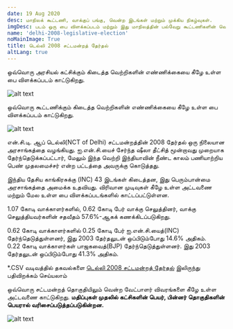 ```yaml
---
date: 19 Aug 2020
desc: மாநிலக் கூட்டணி, வாக்குப் பங்கு, வென்ற இடங்கள் மற்றும் முக்கிய நிகழ்வுகள்.
imgDesc: படம் ஒரு பை விளக்கப்படம் மற்றும் இது மாநிலத்தின் பல்வேறு கூட்டணிகளின் வெற்றிகளின் எண்ணிக்கையைக் காட்டுகிறது.
name: 'delhi-2008-legislative-election'
noMainImage: True
title: டெல்லி 2008 சட்டமன்றத் தேர்தல்
altLang: true
---
```

<div>
    <adsbygoogle />
</div>
<Adsense
          data-ad-client="ca-pub-3042269102042405"
          data-ad-slot="1234567890"
/>

ஒவ்வொரு அரசியல் கட்சிக்கும் கிடைத்த வெற்றிகளின் எண்ணிக்கையை கீழே உள்ள பை விளக்கப்படம் காட்டுகிறது.  

<img src="/politics/delhi-2008-legislative-election/dl-2008-election-1.png" alt="alt text" class="blogs_image">

ஒவ்வொரு கூட்டணிக்கும் கிடைத்த வெற்றிகளின் எண்ணிக்கையை கீழே உள்ள பை விளக்கப்படம் காட்டுகிறது.  

<img src="/politics/delhi-2008-legislative-election/dl-2008-election-2.png" alt="alt text" class="blogs_image">

என்.சி.டி. ஆப் டெல்லி(NCT of Delhi) சட்டமன்றத்தின் 2008 தேர்தல் ஒரு நிலையான அரசாங்கத்தை வழங்கியது. ஐ.என்.சி.யைச் சேர்ந்த ஷீலா தீட்சித் மூன்றாவது முறையாக தேர்ந்தெடுக்கப்பட்டார், மேலும் இந்த வெற்றி இந்தியாவின் நீண்ட காலம் பணியாற்றிய பெண் முதலமைச்சர் என்ற பட்டத்தை அவருக்கு கொடுத்தது.  

இந்திய தேசிய காங்கிரசுக்கு (INC) 43 இடங்கள் கிடைத்தன, இது பெரும்பான்மை அரசாங்கத்தை அமைக்க உதவியது. விரிவான முடிவுகள் கீழே உள்ள அட்டவணை மற்றும் மேல உள்ள பை  விளக்கப்படங்களில் காட்டப்பட்டுள்ளன.  

1.07 கோடி வாக்காளர்களில், 0.62 கோடி பேர் வாக்கு செலுத்தினர், வாக்கு செலுத்தியவர்களின் சதவீதம் 57.6%-ஆகக் கணக்கிடப்படுகிறது.  

0.62 கோடி வாக்காளர்களில் 0.25 கோடி பேர் ஐ.என்.சி.யைத்(INC) தேர்ந்தெடுத்துள்ளனர், இது 2003 தேர்தலுடன் ஒப்பிடும்போது 14.6% அதிகம்.  
0.22 கோடி வாக்காளர்கள் பாஜகவைத்(BJP) தேர்ந்தெடுத்துள்ளனர். இது 2003 தேர்தலுடன் ஒப்பிடும்போது 41.3% அதிகம்.    

\*.CSV வடிவத்தில் தகவல்களை [டெல்லி 2008 சட்டமன்றத் தேர்தல்](http://thedatatalks.in/datas/politics/delhi-2008-legislative-election.csv) இலிருந்து பதிவிறக்கம் செய்யலாம்

ஒவ்வொரு சட்டமன்றத் தொகுதியிலும் வென்ற வேட்பாளர் விவரங்களை கீழே உள்ள அட்டவணை காட்டுகிறது.
**மதிப்புகள் முதலில் கட்சிகளின் பெயர், பின்னர் தொகுதிகளின் பெயரால் வரிசைப்படுத்தப்படுகின்றன.**

<img src="/politics/delhi-2008-legislative-election/dl-2008-election-3.png" alt="alt text" class="blogs_image">


<style>

</style>